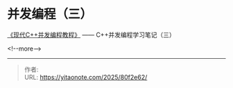 # 并发编程（三）


[《现代C&#43;&#43;并发编程教程》](https://mq-b.github.io/ModernCpp-ConcurrentProgramming-Tutorial/) —— C&#43;&#43;并发编程学习笔记（三）

&lt;!--more--&gt;


---

> 作者:   
> URL: https://yitaonote.com/2025/80f2e62/  

